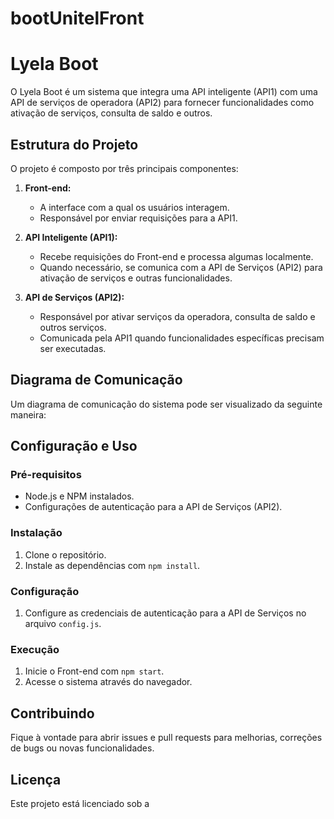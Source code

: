 # bootUnitelFront
# Lyela Boot

O Lyela Boot é um sistema que integra uma API inteligente (API1) com uma API de serviços de operadora (API2) para fornecer funcionalidades como ativação de serviços, consulta de saldo e outros.

## Estrutura do Projeto

O projeto é composto por três principais componentes:

1. **Front-end:**
    - A interface com a qual os usuários interagem.
    - Responsável por enviar requisições para a API1.

2. **API Inteligente (API1):**
    - Recebe requisições do Front-end e processa algumas localmente.
    - Quando necessário, se comunica com a API de Serviços (API2) para ativação de serviços e outras funcionalidades.

3. **API de Serviços (API2):**
    - Responsável por ativar serviços da operadora, consulta de saldo e outros serviços.
    - Comunicada pela API1 quando funcionalidades específicas precisam ser executadas.

## Diagrama de Comunicação

Um diagrama de comunicação do sistema pode ser visualizado da seguinte maneira:

## Configuração e Uso

### Pré-requisitos
- Node.js e NPM instalados.
- Configurações de autenticação para a API de Serviços (API2).

### Instalação
1. Clone o repositório.
2. Instale as dependências com `npm install`.

### Configuração
1. Configure as credenciais de autenticação para a API de Serviços no arquivo `config.js`.

### Execução
1. Inicie o Front-end com `npm start`.
2. Acesse o sistema através do navegador.

## Contribuindo

Fique à vontade para abrir issues e pull requests para melhorias, correções de bugs ou novas funcionalidades.

## Licença

Este projeto está licenciado sob a 
